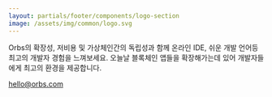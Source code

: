```yaml
---
layout: partials/footer/components/logo-section
image: /assets/img/common/logo.svg
---
```


Orbs의 확장성, 저비용 및 가상체인간의 독립성과 함께 온라인 IDE, 쉬운 개발 언어등 최고의 개발자 경험을 느껴보세요. 오늘날 블록체인 앱들을 확장해가는데 있어 개발자들에게 최고의 환경을 제공합니다.

[hello@orbs.com](hello@orbs.com "email")
